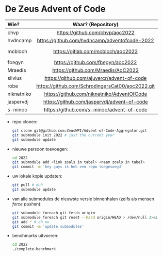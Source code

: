# De Zeus Advent of Code

| Wie?       | Waar? (Repository)                               |              Taal? |
|:-----------|:------------------------------------------------:|-------------------:|
| chvp       | https://github.com/chvp/aoc2022                  |            Haskell |
| hvdncamp   | https://github.com/hvdncamp/adventofcode-2022    |                  C |
| mcbloch    | https://gitlab.com/mcbloch/aoc2022               | Clojure (Babashka) |
| fbegyn     | https://github.com/fbegyn/aoc2022                |            Go/Ruby |
| Mraedis    | https://github.com/Mraedis/AoC2022               |               Ruby |
| silvius    | https://github.com/ajuvercr/advent-of-code       |               Rust |
| robe       | https://github.com/SchrodingersCat00/aoc2022.git |               Rust |
| niknetniko | https://github.com/niknetniko/AdventOfCode       |                  C |
| jaspervdj  | https://github.com/jaspervdj/advent-of-code      |            Haskell |
| s-minoo    | https://github.com/s-minoo/advent-of-code        |               Rust |


* repo clonen:

    ```sh
    git clone git@github.com:ZeusWPI/Advent-of-Code-Aggregator.git
    git submodule init 2022 # just the current year
    git submodule update
    ```

* nieuwe persoon toevoegen:

    ```sh
    cd 2022
    git submodule add <link zoals in tabel> <naam zoals in tabel>
    git commit -m 'hey guys ik heb een repo toegevoegd'
    ```

* uw lokale kopie updaten:

    ```sh
    git pull # duh
    git submodule update
    ```

* van alle submodules de nieuwste versie binnenhalen (zelfs als mensen *force push*en):

    ```sh
    git submodule foreach git fetch origin
    git submodule foreach git reset --hard origin/HEAD > /dev/null 2>&1
    git add * # oh no
    git commit -m 'update submodules'
    ```

* benchmarks uitvoeren:

    ```sh
    cd 2022
    ./complete-benchmark
    ```

